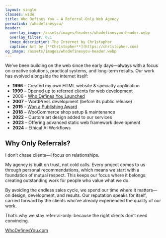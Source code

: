 ```yaml
---
layout: single
classes: wide
title: Who Defines You – A Referral-Only Web Agency
permalink: /whodefinesyou/
header:
  overlay_image: /assets/images/headers/whodefinesyou-header.webp
  overlay_filter: 0.1
  image_description: The Internet by Chr1stopher
  caption: Art by [**Chr1stopher**](https://chr1stopher.com)
og_image: /assets/images/whodefinesyou-header.webp
---
```

We’ve been building on the web since the early days—always with a focus on creative solutions, practical systems, and long-term results. Our work has evolved alongside the internet itself:

* **1996** – Created my own HTML website & specialty application
* **1999** – Opened up to referred clients for web development
* 2006 - [Who Defines You Launched](https://christophersherrod.com/who-defines-you-launched/)
* **2007** – WordPress development (before its public release)
* **2015** – [Won a Publishing Award](/publishing-award/)
* **2018** – WooCommerce shop setup & maintenance
* **2022** – Custom art design added to our services
* **2023** – Offering advanced static web framework development
* **2024** – Ethical AI Workflows
## Why Only Referrals?

I don’t chase clients—I focus on relationships.

My agency is built on trust, not cold calls. Every project comes to us through personal recommendations, which means we start with a foundation of mutual respect. This keeps our focus where it belongs: creating outstanding work for people who value what we do.

By avoiding the endless sales cycle, we spend our time where it matters—on design, development, and results. Our reputation speaks for itself, carried forward by the clients who’ve already experienced the quality of our work.

That’s why we stay referral-only: because the right clients don’t need convincing.

[WhoDefinesYou.com](https://whodefinesyou.com)